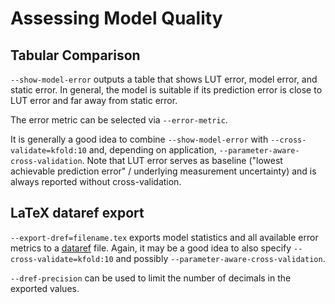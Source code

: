 # Assessing Model Quality

## Tabular Comparison

`--show-model-error` outputs a table that shows LUT error, model error, and
static error. In general, the model is suitable if its prediction error is
close to LUT error and far away from static error.

The error metric can be selected via `--error-metric`.

It is generally a good idea to combine `--show-model-error` with
`--cross-validate=kfold:10` and, depending on application,
`--parameter-aware-cross-validation`. Note that LUT error serves as baseline
("lowest achievable prediction error" / underlying measurement uncertainty)
and is always reported without cross-validation.

## LaTeX dataref export

`--export-dref=filename.tex` exports model statistics and all available error
metrics to a [dataref](https://ctan.org/pkg/dataref) file. Again, it may be a
good idea to also specify `--cross-validate=kfold:10` and possibly
`--parameter-aware-cross-validation`.

`--dref-precision` can be used to limit the number of decimals in the exported
values.
